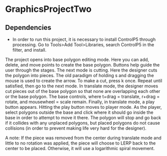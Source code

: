 # GraphicsProjectTwo

## Dependencies
* In order to run this project, it is necessary to install ControlP5 through processing.  Go to Tools>Add Tool>Libraries, search ControlP5 in the filter, and install.

The project opens into base polygon editing mode.  Here you can add, delete, and move points to create the base polygon.  Buttons help guide the user through the stages.
The next mode is cutting.  Here the designer cuts the polygon into pieces.  The old paradigm of holding s and dragging the mouse is used to create the arrow.  To make a cut, press k once.  Repeat until satisfied, then go to the next mode.
In translate mode, the designer moves cut pieces out of the base polygon so that none are overlapping each other or the base polygon.  The base controls, where t+drag = translate, r+drag = rotate, and mousewheel = scale remain.
Finally, in translate mode, a play button appears. Hitting the play button moves to player mode.  As the player, select polygons outside the base and click where it should go inside the base in order to attempt to move it there.  The polygon will stop and go back if it collides with any unplaced polygons, but placed polygons do not cause collisions (in order to prevent making life very hard for the designer).

A note: If the piece was removed from the center during translate mode and little to no rotation was applied, the piece will choose to LERP back to the center to be placed.  Otherwise, it will use a logarithmic spiral movement.
